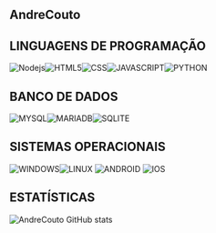 ## AndreCouto
## LINGUAGENS DE PROGRAMAÇÃO 
![Nodejs](https://img.shields.io/badge/Node.js-43853D?style=for-the-badge&logo=node.js&logoColor=black)![HTML5](https://img.shields.io/badge/HTML5-E34F26?style=for-the-badge&logo=html5&logoColor=white)![CSS](https://img.shields.io/badge/CSS-239120?&style=for-the-badge&logo=css3&logoColor=white)![JAVASCRIPT](https://img.shields.io/badge/JavaScript-323330?style=for-the-badge&logo=javascript&logoColor=F7DF1E)![PYTHON](https://img.shields.io/badge/Python-14354C?style=for-the-badge&logo=python&logoColor=white)

## BANCO DE DADOS 
![MYSQL](https://img.shields.io/badge/MySQL-00000F?style=for-the-badge&logo=mysql&logoColor=white)![MARIADB](https://img.shields.io/badge/MariaDB-003545?style=for-the-badge&logo=mariadb&logoColor=white)![SQLITE](https://img.shields.io/badge/SQLite-07405E?style=for-the-badge&logo=sqlite&logoColor=white)

## SISTEMAS OPERACIONAIS 
![WINDOWS](https://img.shields.io/badge/Windows-0078D6?style=for-the-badge&logo=windows&logoColor=white)![LINUX](https://img.shields.io/badge/Linux-FCC624?style=for-the-badge&logo=linux&logoColor=black) ![ANDROID](https://img.shields.io/badge/Android-3DDC84?style=for-the-badge&logo=android&logoColor=white) ![IOS](https://img.shields.io/badge/iOS-000000?style=for-the-badge&logo=ios&logoColor=white)

## ESTATÍSTICAS 
![AndreCouto GitHub stats](https://github-readme-stats.vercel.app/api?username=CarlosdoMM&show_icons=true)
